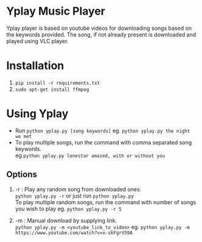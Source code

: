 # Yplay Music Player

Yplay player is based on youtube videos for downloading songs based on the keywords provided. The song, if not already present is downloaded and played using VLC player.

# Installation
1. ```pip install -r requirements.txt```
2. ```sudo apt-get install ffmpeg```

# Using Yplay
- Run ```python yplay.py [song keywords]``` eg. ```python yplay.py the night we met```
- To play multiple songs, run the command with comma separated song keywords.  
    eg.```python yplay.py lonestar amazed, with or without you```

## Options
1. -r : Play any random song from downloaded ones.  
    ```python yplay.py -r``` or just run ```python yplay.py```  
    To play multiple random songs, run the command with number of songs you wish to play eg. ```python yplay.py -r 5```
    
2. -m : Manual download by supplying link.  
    ```python yplay.py -m <youtube_link_to_video>``` eg. ```python yplay.py -m https://www.youtube.com/watch?v=x-skFgrV59A```
